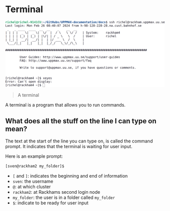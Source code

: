 # Terminal

![A terminal](./img/xeyes_no_ssh_x_forwarding.png)

> A terminal

A terminal is a program that allows you to run commands.

## What does all the stuff on the line I can type on mean?

The text at the start of the line you can type on,
is called the command prompt. It indicates
that the terminal is waiting for user input.

Here is an example prompt:

```bash
[sven@rackham2 my_folder]$ 
```

- `[` and `]`: indicates the beginning and end of information
- `sven`: the username
- `@`: at which cluster
- `rackham2`: at Rackhams second login node
- `my_folder`: the user is in a folder called `my_folder`
- `$`: indicate to be ready for user input
